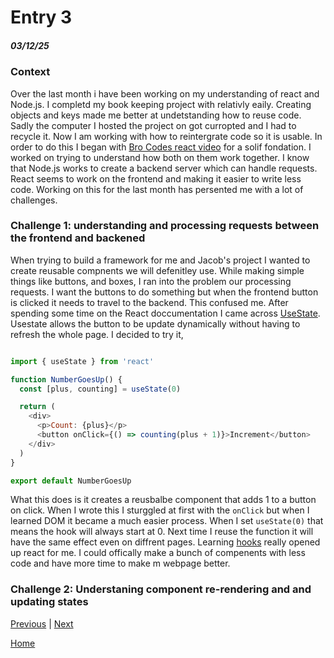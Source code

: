 # Entry 3
##### 03/12/25

### Context

Over the last month i have been working on my understanding of react and Node.js. I completd my book keeping project with relativly eaily. Creating objects and keys made me better at undetstanding how to reuse code. Sadly the computer I hosted the project on got curropted and I had to recycle it. Now I am working with how to reintergrate code so it is usable. In order to do this I began with [Bro Codes react video](https://www.youtube.com/watch?v=CgkZ7MvWUAA) for a solif fondation. I worked on trying to understand how both on them work together. I know that Node.js works to create a backend server which can handle requests. React seems to work on the frontend and making it easier to write less code. Working on this for the last month has persented me with a lot of challenges.

### Challenge 1: understanding and processing requests between the frontend and backened

When trying to build a framework for me and Jacob's project I wanted to create reusable compnents we will defenitley use. While making simple things like buttons, and boxes, I ran into the problem our processing requests. I want the buttons to do something but when the frontend button is clicked it needs to travel to the backend. This confused me. After spending some time on the React doccumentation I came across [UseState](https://react.dev/reference/react/useEffect). Usestate allows the button to be update dynamically without having to refresh the whole page. I decided to try it,


```js

import { useState } from 'react'

function NumberGoesUp() {
  const [plus, counting] = useState(0)

  return (
    <div>
      <p>Count: {plus}</p>
      <button onClick={() => counting(plus + 1)}>Increment</button>
    </div>
  )
}

export default NumberGoesUp

```

What this does is it creates a reusbalbe component that adds 1 to a button on click. When I wrote this I sturggled at first with the `onClick` but when I learned DOM it became a much easier process. When I set `useState(0)` that means the hook will always start at 0. Next time I reuse the function it will have the same effect even on diffrent pages. Learning [hooks](https://react.dev/reference/react/hooks) really opened up react for me. I could offically make a bunch of compenents with less code and have more time to make m webpage better.


### Challenge 2: Understaning component re-rendering and and updating states



[Previous](entry02.md) | [Next](entry04.md)

[Home](../README.md)
